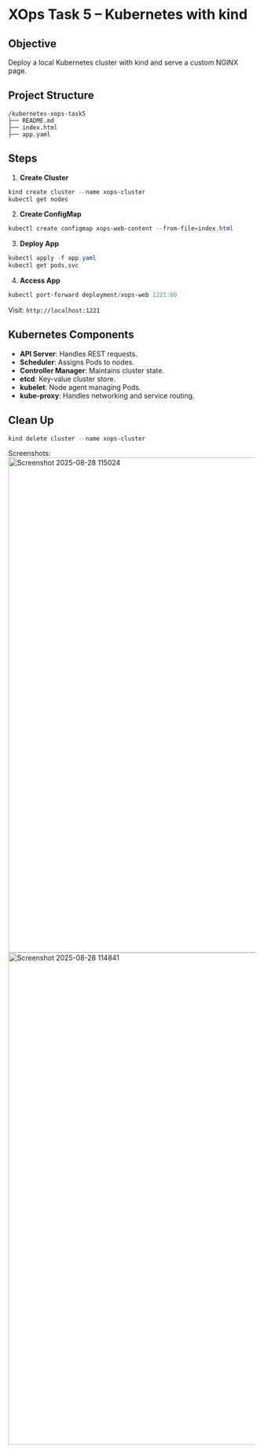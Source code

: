 # XOps Task 5 – Kubernetes with kind
 
## Objective
Deploy a local Kubernetes cluster with kind and serve a custom NGINX page.
 
## Project Structure
```
/kubernetes-xops-task5
├── README.md
├── index.html
├── app.yaml
```
 
## Steps
1. **Create Cluster**
```powershell
kind create cluster --name xops-cluster
kubectl get nodes
```
2. **Create ConfigMap**
```powershell
kubectl create configmap xops-web-content --from-file=index.html
```
3. **Deploy App**
```powershell
kubectl apply -f app.yaml
kubectl get pods,svc
```
4. **Access App**
```powershell
kubectl port-forward deployment/xops-web 1221:80
```
Visit: `http://localhost:1221`

## Kubernetes Components

* **API Server**: Handles REST requests.
* **Scheduler**: Assigns Pods to nodes.
* **Controller Manager**: Maintains cluster state.
* **etcd**: Key-value cluster store.
* **kubelet**: Node agent managing Pods.
* **kube-proxy**: Handles networking and service routing.
 
## Clean Up
```powershell
kind delete cluster --name xops-cluster
```
Screenshots:
<img width="1919" height="1006" alt="Screenshot 2025-08-28 115024" src="https://github.com/user-attachments/assets/d5b96ed8-56f3-4961-b6bf-262a271fe617" />
<img width="1913" height="1000" alt="Screenshot 2025-08-28 114841" src="https://github.com/user-attachments/assets/c0309f65-397a-44c2-b062-9b69dd9b57c0" />
